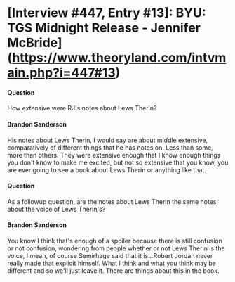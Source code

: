 # [Interview #447, Entry #13]: BYU: TGS Midnight Release - Jennifer McBride](https://www.theoryland.com/intvmain.php?i=447#13)

#### Question

How extensive were RJ's notes about Lews Therin?

#### Brandon Sanderson

His notes about Lews Therin, I would say are about middle extensive, comparatively of different things that he has notes on. Less than some, more than others. They were extensive enough that I know enough things you don't know to make me excited, but not so extensive that you know, you are ever going to see a book about Lews Therin or anything like that.

#### Question

As a followup question, are the notes about Lews Therin the same notes about the voice of Lews Therin's?

#### Brandon Sanderson

You know I think that's enough of a spoiler because there is still confusion or not confusion, wondering from people whether or not Lews Therin is the voice, I mean, of course Semirhage said that it is...Robert Jordan never really made that explicit himself. What I think and what you think may be different and so we'll just leave it. There are things about this in the book.

